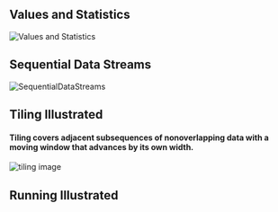 ## Values and Statistics

![Values and Statistics](https://github.com/JeffreySarnoff/WindowedFunctions.jl/assets/1682118/c0c7b638-9ab9-42de-9c76-63ef36ba3772)

## Sequential Data Streams

![SequentialDataStreams](https://github.com/JeffreySarnoff/WindowedFunctions.jl/assets/1682118/793573ea-5f32-4420-b434-4cac2501df1b)

## Tiling Illustrated

#### Tiling covers adjacent subsequences of nonoverlapping data with a moving window that advances by its own width.

![tiling image](https://github.com/JeffreySarnoff/WindowedFunctions.jl/assets/1682118/ace2ba08-0b04-4e61-93e8-8a663a908e73)

## Running Illustrated


